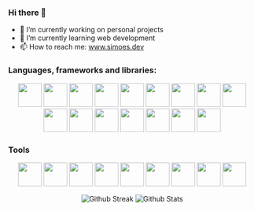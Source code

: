 ### Hi there 👋

- 🔭 I’m currently working on personal projects
- 🌱 I’m currently learning web development
- 📫 How to reach me: www.simoes.dev

### Languages, frameworks and libraries:

<p align="center">
  <img width="48" height="48" src="https://cdn.svgporn.com/logos/react.svg" />
  <img width="48" height="48" src="https://cdn.svgporn.com/logos/sqlite.svg" />
  <img width="48" height="48" src="https://cdn.svgporn.com/logos/mysql.svg" />
  <img width="48" height="48" src="https://cdn.svgporn.com/logos/html-5.svg" />
  <img width="48" height="48" src="https://cdn.svgporn.com/logos/css-3.svg" />
  <img width="48" height="48" src="https://cdn.svgporn.com/logos/javascript.svg" />
  <img width="48" height="48" src="https://cdn.svgporn.com/logos/tailwindcss-icon.svg" />
  <img width="48" height="48" src="https://cdn.svgporn.com/logos/nextjs.svg" />
  <img width="48" height="48" src="https://cdn.svgporn.com/logos/wordpress-icon.svg" />
  <img width="48" height="48" src="https://cdn.svgporn.com/logos/laravel.svg" />
  <img width="48" height="48" src="https://cdn.svgporn.com/logos/php.svg" />
  <img width="48" height="48" src="https://cdn.svgporn.com/logos/flutter.svg" />
  <img width="48" height="48" src="https://cdn.svgporn.com/logos/c.svg" />
  <img width="48" height="48" src="https://cdn.svgporn.com/logos/c-plusplus.svg" />
  <img width="48" height="48" src="https://cdn.svgporn.com/logos/java.svg" />
  <img width="48" height="48" src="https://cdn.svgporn.com/logos/vercel-icon.svg" />
</p>

### Tools

<p align="center">
  <img width="48" height="48" src="https://cdn.svgporn.com/logos/codepen-icon.svg" />
  <img width="48" height="48" src="https://cdn.svgporn.com/logos/visual-studio-code.svg" />
  <img width="48" height="48" src="https://cdn.svgporn.com/logos/vim.svg" />
  <img width="48" height="48" src="https://cdn.svgporn.com/logos/webpack.svg" />
  <img width="48" height="48" src="https://cdn.svgporn.com/logos/gulp.svg" />
  <img width="48" height="48" src="https://cdn.svgporn.com/logos/npm.svg" />
  <img width="48" height="48" src="https://cdn.svgporn.com/logos/yarn.svg" />
  <img width="48" height="48" src="https://cdn.svgporn.com/logos/git-icon.svg" />
  <img width="48" height="48" src="https://cdn.svgporn.com/logos/ubuntu.svg" />
</p>

<p align="center">
  <img src="https://github-readme-streak-stats.herokuapp.com?user=devsimoes&theme=dark" alt="Github Streak" />
  <img src="https://github-readme-stats.vercel.app/api?username=devsimoes&show_icons=true&theme=onedark" alt="Github Stats" />
</p>

